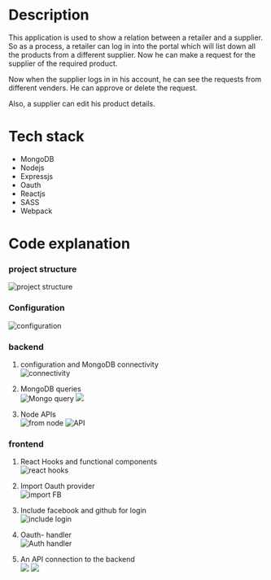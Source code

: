 # Description 
This application is used to show a relation between a retailer and a supplier. So as a process, a retailer can log in into the portal which will list down all the products from a different supplier. Now he can make a request for the supplier of the required product.

Now when the supplier logs in in his account, he can see the requests from different venders. He can approve or delete the request. 

Also, a supplier can edit his product details.

# Tech stack
 * MongoDB 
 * Nodejs 
 * Expressjs
 * Oauth
 * Reactjs
 * SASS
 * Webpack

# Code explanation
### project structure
![project structure](https://github.com/rghvndr99/repo-code-snippet/blob/master/supply%20chain/project%20structure.png)

### Configuration
![configuration](https://github.com/rghvndr99/repo-code-snippet/blob/master/supply%20chain/config.png)

### backend  

1. configuration  and MongoDB connectivity  
![connectivity](https://github.com/rghvndr99/repo-code-snippet/blob/master/supply%20chain/mongoConnection.png)  

2. MongoDB queries  
![Mongo query](https://github.com/rghvndr99/repo-code-snippet/blob/master/supply%20chain/MongoQuery.png) 
![](https://github.com/rghvndr99/repo-code-snippet/blob/master/MERN/query.PNG)
    

4. Node APIs  
   ![from node](https://github.com/rghvndr99/repo-code-snippet/blob/master/MERN/usingquery.PNG)  ![API](https://github.com/rghvndr99/repo-code-snippet/blob/master/supply%20chain/API.png)  


### frontend  
1. React Hooks  and functional components  
![react hooks](https://github.com/rghvndr99/repo-code-snippet/blob/master/supply%20chain/reactHooks.png)  

2. Import Oauth provider  
  ![import FB ](https://github.com/rghvndr99/repo-code-snippet/blob/master/supply%20chain/import%20gitgubfacebook.png)

3. Include facebook and github for login   
![include login](https://github.com/rghvndr99/repo-code-snippet/blob/master/supply%20chain/FacebookGithubLogin.png)

4. Oauth- handler  
![Auth handler](https://github.com/rghvndr99/repo-code-snippet/blob/master/supply%20chain/Facebook_githubOauth.png)

5. An API connection to the backend  
   ![](https://github.com/rghvndr99/repo-code-snippet/blob/master/MERN/frontendServices.PNG) 
   ![](https://github.com/rghvndr99/repo-code-snippet/blob/master/supply%20chain/login%20service%20for%20facebook.png) 


   
  








